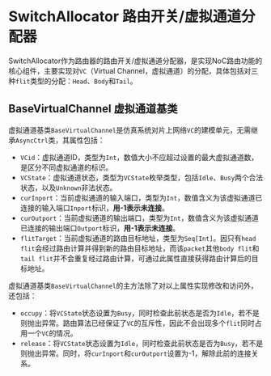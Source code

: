 # SwitchAllocator 路由开关/虚拟通道分配器

SwitchAllocator作为路由器的路由开关/虚拟通道分配器，是实现NoC路由功能的核心组件，主要实现对`VC`（Virtual Channel，虚拟通道）的分配，具体包括对三种`flit`类型的分配：`Head`、`Body`和`Tail`。

## BaseVirtualChannel 虚拟通道基类

虚拟通道基类`BaseVirtualChannel`是仿真系统对片上网络`VC`的建模单元，无需继承`AsyncCtrl`类，其属性包括：

- `VCid`：虚拟通道ID，类型为`Int`，数值大小不应超过设置的最大虚拟通道数，是区分不同虚拟通道的标识。
- `VCState`：虚拟通道状态，类型为`VCState`枚举类型，包括`Idle`、`Busy`两个合法状态，以及`Unknown`非法状态。
- `curInport`：当前虚拟通道的输入端口，类型为`Int`，数值含义为该虚拟通道已连接的输入端口`Inport`标识，**用-1表示未连接**。
- `curOutport`：当前虚拟通道的输出端口，类型为`Int`，数值含义为该虚拟通道已连接的输出端口`Outport`标识，**用-1表示未连接**。
- `flitTarget`：当前虚拟通道的路由目标地址，类型为`Seq[Int]`。因只有`head flit`会经过路由计算并得到新的路由目标地址，而该`packet`其他`body flit`和`tail flit`并不会重复经过路由计算，可通过此属性直接获得路由计算后的目标地址。

虚拟通道基类`BaseVirtualChannel`的主方法除了对以上属性实现修改和访问外，还包括：

- `occupy`：将`VCState`状态设置为`Busy`，同时检查此前状态是否为`Idle`，若不是则抛出异常。路由算法已经保证了`VC`的互斥性，因此不会出现多个`flit`同时占用一个`VC`的情况。
- `release`：将`VCState`状态设置为`Idle`，同时检查此前状态是否为`Busy`，若不是则抛出异常。同时，将`curInport`和`curOutport`设置为-1，解除此前的连接关系。